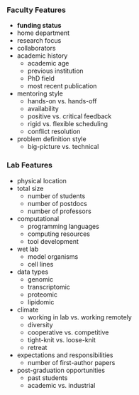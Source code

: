 ### Faculty Features
- **funding status**
- home department
- research focus
- collaborators
- academic history
  - academic age
  - previous institution
  - PhD field
  - most recent publication
- mentoring style
  - hands-on vs. hands-off
  - availability
  - positive vs. critical feedback
  - rigid vs. flexible scheduling
  - conflict resolution
- problem definition style
  - big-picture vs. technical

### Lab Features
- physical location
- total size
  - number of students
  - number of postdocs
  - number of professors
- computational
  - programming languages
  - computing resources
  - tool development
- wet lab
  - model organisms
  - cell lines
- data types
  - genomic
  - transcriptomic
  - proteomic
  - lipidomic
- climate
  - working in lab vs. working remotely
  - diversity
  - cooperative vs. competitive
  - tight-knit vs. loose-knit
  - retreat
- expectations and responsibilities
  - number of first-author papers
- post-graduation opportunities
  - past students
  - academic vs. industrial
